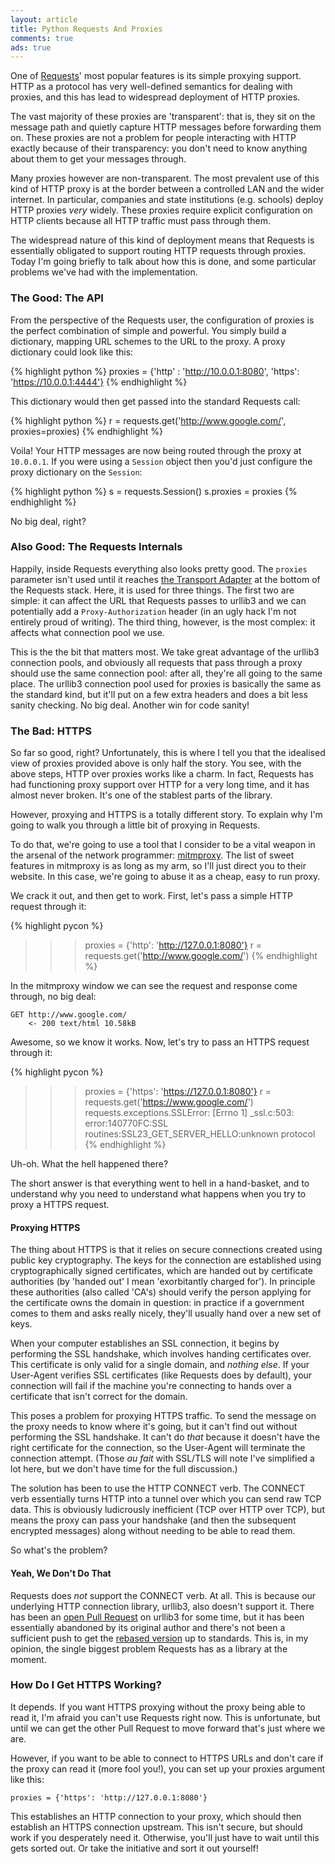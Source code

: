 ```yaml
---
layout: article
title: Python Requests And Proxies
comments: true
ads: true
---
```


One of [Requests](http://docs.python-requests.org/en/latest/)' most popular
features is its simple proxying support. HTTP as a protocol has very
well-defined semantics for dealing with proxies, and this has lead to
widespread deployment of HTTP proxies.

The vast majority of these proxies are 'transparent': that is, they sit on the
message path and quietly capture HTTP messages before forwarding them on. These
proxies are not a problem for people interacting with HTTP exactly because of
their transparency: you don't need to know anything about them to get your
messages through.

Many proxies however are non-transparent. The most prevalent use of this kind
of HTTP proxy is at the border between a controlled LAN and the wider internet.
In particular, companies and state institutions (e.g. schools) deploy HTTP
proxies _very_ widely. These proxies require explicit configuration on HTTP
clients because all HTTP traffic must pass through them.

The widespread nature of this kind of deployment means that Requests is
essentially obligated to support routing HTTP requests through proxies. Today
I'm going briefly to talk about how this is done, and some particular problems
we've had with the implementation.

### The Good: The API

From the perspective of the Requests user, the configuration of proxies is the
perfect combination of simple and powerful. You simply build a dictionary,
mapping URL schemes to the URL to the proxy. A proxy dictionary could look
like this:

{% highlight python %}
proxies = {'http' : 'http://10.0.0.1:8080',
           'https': 'https://10.0.0.1:4444'}
{% endhighlight %}

This dictionary would then get passed into the standard Requests call:

{% highlight python %}
r = requests.get('http://www.google.com/', proxies=proxies)
{% endhighlight %}

Voila! Your HTTP messages are now being routed through the proxy at `10.0.0.1`.
If you were using a `Session` object then you'd just configure the proxy
dictionary on the `Session`:

{% highlight python %}
s = requests.Session()
s.proxies = proxies
{% endhighlight %}

No big deal, right?

### Also Good: The Requests Internals

Happily, inside Requests everything also looks pretty good. The `proxies`
parameter isn't used until it reaches
[the Transport Adapter](//lukasa.co.uk/2012/12/Writing_A_Transport_Adapter/) at
the bottom of the Requests stack. Here, it is used for three things. The first
two are simple: it can affect the URL that Requests passes to urllib3 and we
can potentially add a `Proxy-Authorization` header (in an ugly hack I'm not
entirely proud of writing). The third thing, however, is the most complex: it
affects what connection pool we use.

This is the the bit that matters most. We take great advantage of the urllib3
connection pools, and obviously all requests that pass through a proxy should
use the same connection pool: after all, they're all going to the same place.
The urllib3 connection pool used for proxies is basically the same as the
standard kind, but it'll put on a few extra headers and does a bit less sanity
checking. No big deal. Another win for code sanity!

### The Bad: HTTPS

So far so good, right? Unfortunately, this is where I tell you that the
idealised view of proxies provided above is only half the story. You see, with
the above steps, HTTP over proxies works like a charm. In fact, Requests has
had functioning proxy support over HTTP for a very long time, and it has almost
never broken. It's one of the stablest parts of the library.

However, proxying and HTTPS is a totally different story. To explain why I'm
going to walk you through a little bit of proxying in Requests.

To do that, we're going to use a tool that I consider to be a vital weapon in
the arsenal of the network programmer: [mitmproxy](http://mitmproxy.org/). The
list of sweet features in mitmproxy is as long as my arm, so I'll just direct
you to their website. In this case, we're going to abuse it as a cheap, easy to
run proxy.

We crack it out, and then get to work. First, let's pass a simple HTTP request
through it:

{% highlight pycon %}
>>> proxies = {'http': 'http://127.0.0.1:8080'}
>>> r = requests.get('http://www.google.com/')
{% endhighlight %}

In the mitmproxy window we can see the request and response come through, no
big deal:

    GET http://www.google.com/
        <- 200 text/html 10.58kB

Awesome, so we know it works. Now, let's try to pass an HTTPS request through
it:

{% highlight pycon %}
>>> proxies = {'https': 'https://127.0.0.1:8080'}
>>> r = requests.get('https://www.google.com/')
requests.exceptions.SSLError: [Errno 1] _ssl.c:503: error:140770FC:SSL routines:SSL23_GET_SERVER_HELLO:unknown protocol
{% endhighlight %}

Uh-oh. What the hell happened there?

The short answer is that everything went to hell in a hand-basket, and to
understand why you need to understand what happens when you try to proxy a
HTTPS request.

#### Proxying HTTPS

The thing about HTTPS is that it relies on secure connections created using
public key cryptography. The keys for the connection are established using
cryptographically signed certificates, which are handed out by certificate
authorities (by 'handed out' I mean 'exorbitantly charged for'). In principle
these authorities (also called 'CA's) should verify the person applying for the
certificate owns the domain in question: in practice if a government comes to
them and asks really nicely, they'll usually hand over a new set of keys.

When your computer establishes an SSL connection, it begins by performing the
SSL handshake, which involves handing certificates over. This certificate is
only valid for a single domain, and _nothing else_. If your User-Agent verifies
SSL certificates (like Requests does by default), your connection will fail if
the machine you're connecting to hands over a certificate that isn't correct
for the domain.

This poses a problem for proxying HTTPS traffic. To send the message on the
proxy needs to know where it's going, but it can't find out without performing
the SSL handshake. It can't do _that_ because it doesn't have the right
certificate for the connection, so the User-Agent will terminate the
connection attempt. (Those _au fait_ with SSL/TLS will note I've simplified a
lot here, but we don't have time for the full discussion.)

The solution has been to use the HTTP CONNECT verb. The CONNECT verb
essentially turns HTTP into a tunnel over which you can send raw TCP data. This
is obviously ludicrously inefficient (TCP over HTTP over TCP), but means the
proxy can pass your handshake (and then the subsequent encrypted messages)
along without needing to be able to read them.

So what's the problem?

#### Yeah, We Don't Do That

Requests does _not_ support the CONNECT verb. At all. This is because our
underlying HTTP connection library, urllib3, also doesn't support it. There has
been an [open Pull Request](https://github.com/shazow/urllib3/pull/139) on
urllib3 for some time, but it has been essentially abandoned by its original
author and there's not been a sufficient push to get the
[rebased version](https://github.com/shazow/urllib3/pull/170) up to standards.
This is, in my opinion, the single biggest problem Requests has as a library at
the moment.

### How Do I Get HTTPS Working?

It depends. If you want HTTPS proxying without the proxy being able to read it,
I'm afraid you can't use Requests right now. This is unfortunate, but until we
can get the other Pull Request to move forward that's just where we are.

However, if you want to be able to connect to HTTPS URLs and don't care if the
proxy can read it (more fool you!), you can set up your proxies argument like
this:

    proxies = {'https': 'http://127.0.0.1:8080'}

This establishes an HTTP connection to your proxy, which should then establish
an HTTPS connection upstream. This isn't secure, but should work if you
desperately need it. Otherwise, you'll just have to wait until this gets sorted
out. Or take the initiative and sort it out yourself!
